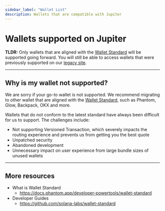 ```yaml
---
sidebar_label: "Wallet List"
description: Wallets that are compatible with Jupiter
---
```

# Wallets supported on Jupiter


**TLDR:**
Only wallets that are aligned with the [Wallet Standard](https://docs.phantom.app/developer-powertools/wallet-standard) will be supported going forward. You will still be able to access wallets that were previously supported on our [legacy site](https://legacy.jup.ag/).

---

## Why is my wallet not supported?

We are sorry if your go-to wallet is not supported. We recommend migrating to other wallet that are aligned with the [Wallet Standard](https://docs.phantom.app/developer-powertools/wallet-standard), such as Phantom, Glow, Backpack, OKX and more.

Wallets that do not conform to the latest standard have always been difficult for us to support. The challenges include:

- Not supporting Versioned Transaction, which severely impacts the routing experience and prevents us from getting you the best quote
- Unpatched security
- Abandoned development
- Unnecessary impact on user experience from large bundle sizes of unused wallets

---
## More resources
- What is Wallet Standard
  - https://docs.phantom.app/developer-powertools/wallet-standard
- Developer Guides
  - https://github.com/solana-labs/wallet-standard

